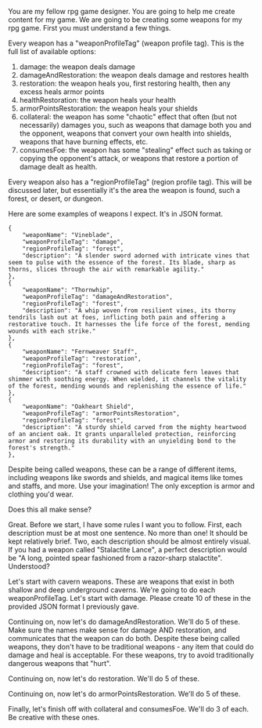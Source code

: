 You are my fellow rpg game designer. You are going to help me create content for my game. We are going to be creating some weapons for my rpg game. First you must understand a few things.

Every weapon has a "weaponProfileTag" (weapon profile tag). This is the full list of available options:

1. damage: the weapon deals damage
2. damageAndRestoration: the weapon deals damage and restores health
3. restoration: the weapon heals you, first restoring health, then any excess heals armor points
4. healthRestoration: the weapon heals your health
5. armorPointsRestoration: the weapon heals your shields
6. collateral: the weapon has some "chaotic" effect that often (but not necessarily) damages you, such as weapons that damage both you and the opponent, weapons that convert your own health into shields, weapons that have burning effects, etc.
7. consumesFoe: the weapon has some "stealing" effect such as taking or copying the opponent's attack, or weapons that restore a portion of damage dealt as health.

Every weapon also has a "regionProfileTag" (region profile tag). This will be discussed later, but essentially it's the area the weapon is found, such a forest, or desert, or dungeon.

Here are some examples of weapons I expect. It's in JSON format.

```
{
    "weaponName": "Vineblade",
    "weaponProfileTag": "damage",
    "regionProfileTag": "forest",
    "description": "A slender sword adorned with intricate vines that seem to pulse with the essence of the forest. Its blade, sharp as thorns, slices through the air with remarkable agility."
},
{
    "weaponName": "Thornwhip",
    "weaponProfileTag": "damageAndRestoration",
    "regionProfileTag": "forest",
    "description": "A whip woven from resilient vines, its thorny tendrils lash out at foes, inflicting both pain and offering a restorative touch. It harnesses the life force of the forest, mending wounds with each strike."
},
{
    "weaponName": "Fernweaver Staff",
    "weaponProfileTag": "restoration",
    "regionProfileTag": "forest",
    "description": "A staff crowned with delicate fern leaves that shimmer with soothing energy. When wielded, it channels the vitality of the forest, mending wounds and replenishing the essence of life."
},
{
    "weaponName": "Oakheart Shield",
    "weaponProfileTag": "armorPointsRestoration",
    "regionProfileTag": "forest",
    "description": "A sturdy shield carved from the mighty heartwood of an ancient oak. It grants unparalleled protection, reinforcing armor and restoring its durability with an unyielding bond to the forest's strength."
},
```

Despite being called weapons, these can be a range of different items, including weapons like swords and shields, and magical items like tomes and staffs, and more. Use your imagination! The only exception is armor and clothing you'd wear.

Does this all make sense?





Great. Before we start, I have some rules I want you to follow. First, each description must be at most one sentence. No more than one! It should be kept relatively brief. Two, each description should be almost entirely visual. If you had a weapon called "Stalactite Lance", a perfect description would be "A long, pointed spear fashioned from a razor-sharp stalactite". Understood?





Let's start with cavern weapons. These are weapons that exist in both shallow and deep underground caverns. We're going to do each weaponProfileTag. Let's start with damage. Please create 10 of these in the provided JSON format I previously gave.





Continuing on, now let's do damageAndRestoration. We'll do 5 of these. Make sure the names make sense for damage AND restoration, and communicates that the weapon can do both. Despite these being called weapons, they don't have to be traditional weapons - any item that could do damage and heal is acceptable. For these weapons, try to avoid traditionally dangerous weapons that "hurt".





Continuing on, now let's do restoration. We'll do 5 of these.





Continuing on, now let's do armorPointsRestoration. We'll do 5 of these.



Finally, let's finish off with collateral and consumesFoe. We'll do 3 of each. Be creative with these ones.